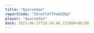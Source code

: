 ```yaml
---
title: "Ayurvedae"
reportCode: "34rwYtXfThmA2Dbp"
player: "Ayurvedae"
date: 2021-06-27T18:56:46.133000+00:00
---
```

